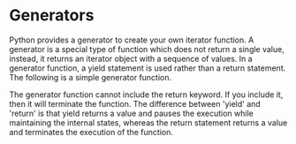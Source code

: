 # Generators
Python provides a generator to create your own iterator function. A generator is a special type of function which does not return a single value, instead, it returns an iterator object with a sequence of values. In a generator function, a yield statement is used rather than a return statement. The following is a simple generator function.



The generator function cannot include the return keyword. If you include it, then it will terminate the function. The difference between 'yield' and 'return' is that yield returns a value and pauses the execution while maintaining the internal states, whereas the return statement returns a value and terminates the execution of the function.
